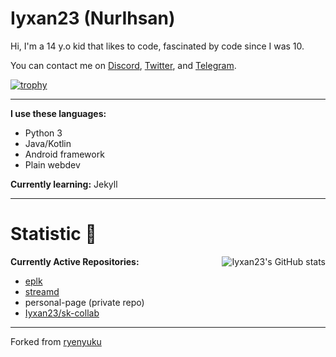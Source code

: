 <h1>Iyxan23 (NurIhsan)</h1>

Hi, I'm a 14 y.o kid that likes to code, fascinated by code since I was 10.

You can contact me on [Discord](https://dsc.bio/Iyxan23), [Twitter](https://twitter.com/Iyxan23), and [Telegram](https://t.me/Iyxan23).

[![trophy](https://github-profile-trophy.vercel.app/?username=Iyxan23&row=1)](https://github.com/ryo-ma/github-profile-trophy)

----------

**I use these languages:**
- Python 3
- Java/Kotlin
- Android framework
- Plain webdev

**Currently learning:** Jekyll

----------

<h1>Statistic 🏅</h1> <img alt="Iyxan23's GitHub stats" src="https://github-readme-stats.vercel.app/api?username=Iyxan23&show_icons=true&count_private=true&bg_color=00000000&text_color=808080&hide_border=true" align="right">

**Currently Active Repositories:**
- [eplk](https://github.com/Iyxan23/eplk)
- [streamd](https://github.com/Iyxan23/streamd)
- personal-page (private repo)
- [Iyxan23/sk-collab](https://github.com/ThatCakeID/os-thm-android)

----------

Forked from [ryenyuku](https://github.com/ryenyuku/ryenyuku)
